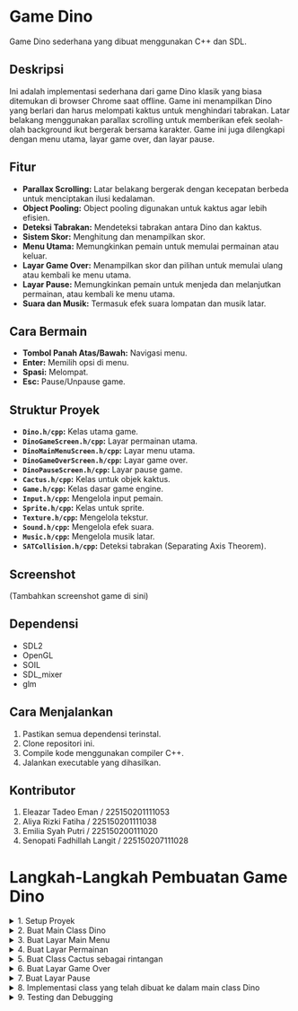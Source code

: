 # Game Dino

Game Dino sederhana yang dibuat menggunakan C++ dan SDL.

## Deskripsi

Ini adalah implementasi sederhana dari game Dino klasik yang biasa ditemukan di browser Chrome saat offline.  Game ini menampilkan Dino yang berlari dan harus melompati kaktus untuk menghindari tabrakan.  Latar belakang menggunakan parallax scrolling untuk memberikan efek seolah-olah background ikut bergerak bersama karakter.  Game ini juga dilengkapi dengan menu utama, layar game over, dan layar pause.

## Fitur

* **Parallax Scrolling:** Latar belakang bergerak dengan kecepatan berbeda untuk menciptakan ilusi kedalaman.
* **Object Pooling:**  Object pooling digunakan untuk kaktus agar lebih efisien.
* **Deteksi Tabrakan:**  Mendeteksi tabrakan antara Dino dan kaktus.
* **Sistem Skor:**  Menghitung dan menampilkan skor.
* **Menu Utama:**  Memungkinkan pemain untuk memulai permainan atau keluar.
* **Layar Game Over:**  Menampilkan skor dan pilihan untuk memulai ulang atau kembali ke menu utama.
* **Layar Pause:**  Memungkinkan pemain untuk menjeda dan melanjutkan permainan, atau kembali ke menu utama.
* **Suara dan Musik:** Termasuk efek suara lompatan dan musik latar.

## Cara Bermain

* **Tombol Panah Atas/Bawah:** Navigasi menu.
* **Enter:** Memilih opsi di menu.
* **Spasi:** Melompat.
* **Esc:** Pause/Unpause game.

## Struktur Proyek

* **`Dino.h/cpp`:**  Kelas utama game.
* **`DinoGameScreen.h/cpp`:**  Layar permainan utama.
* **`DinoMainMenuScreen.h/cpp`:**  Layar menu utama.
* **`DinoGameOverScreen.h/cpp`:**  Layar game over.
* **`DinoPauseScreen.h/cpp`:** Layar pause game.
* **`Cactus.h/cpp`:** Kelas untuk objek kaktus.
* **`Game.h/cpp`:** Kelas dasar game engine.
* **`Input.h/cpp`:**  Mengelola input pemain.
* **`Sprite.h/cpp`:**  Kelas untuk sprite.
* **`Texture.h/cpp`:**  Mengelola tekstur.
* **`Sound.h/cpp`:** Mengelola efek suara.
* **`Music.h/cpp`:** Mengelola musik latar.
* **`SATCollision.h/cpp`:** Deteksi tabrakan (Separating Axis Theorem).


## Screenshot

(Tambahkan screenshot game di sini)


## Dependensi

* SDL2
* OpenGL
* SOIL
* SDL_mixer
* glm

## Cara Menjalankan

1. Pastikan semua dependensi terinstal.
2. Clone repositori ini.
3. Compile kode menggunakan compiler C++.
4. Jalankan executable yang dihasilkan.


## Kontributor

1. Eleazar Tadeo Eman / 225150201111053
2. Aliya Rizki Fatiha / 225150201111038
3. Emilia Syah Putri / 225150200111020
4. Senopati Fadhillah Langit / 225150207111028

# Langkah-Langkah Pembuatan Game Dino
<details>
  <summary>1. Setup Proyek</summary>
</details>
<details>
  <summary>2. Buat Main Class Dino</summary>
</details>
<details>
  <summary>3. Buat Layar Main Menu</summary>
</details>
<details>
  <summary>4. Buat Layar Permainan</summary>
</details>
<details>
  <summary>5. Buat Class Cactus sebagai rintangan</summary>
</details>
<details>
  <summary>6. Buat Layar Game Over</summary>
</details>
<details>
  <summary>7. Buat Layar Pause</summary>
</details>
<details>
  <summary>8. Implementasi class yang telah dibuat ke dalam main class Dino</summary>
</details>
<details>
  <summary>9. Testing dan Debugging</summary>
</details>

